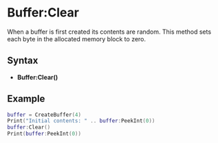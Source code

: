 # Buffer:Clear #
When a buffer is first created its contents are random. This method sets each byte in the allocated memory block to zero.

## Syntax ##
- **Buffer:Clear()**

## Example ##
```lua
buffer = CreateBuffer(4)
Print("Initial contents: " .. buffer:PeekInt(0))
buffer:Clear()
Print(buffer:PeekInt(0))
```